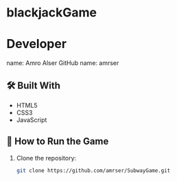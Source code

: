 # blackjackGame


# Developer
name: Amro Alser 
GitHub name: amrser


## 🛠️ Built With
- HTML5
- CSS3
- JavaScript  


## 🚀 How to Run the Game

1. Clone the repository:
   ```bash
   git clone https://github.com/amrser/SubwayGame.git
